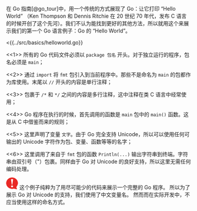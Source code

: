 在 Go 指南[@go_tour]中，用一个传统的方式展现了 Go：让它打印 “Hello World” （Ken Thompson 和 Dennis Ritchie 在 20 世纪 70 年代，发布 C 语言的时候开创了这个先河）。我们不认为能找到更好的其他方法，所以就用这个来展示我们的第一个 Go 语言例子：Go 的 “Hello World”。

<{{../src/basics/helloworld.go}}

<<1>> 所有的 Go 代码文件必须以 `package 包名` 开头。对于独立运行的程序，包名必须是 `main`；

<<2>> 通过 `import` 将 `fmt` 包引入到当前程序中。那些不是命名为 `main` 的包都作为库使用。末尾以 `//` 开头的内容是单行注释；

<<3>> 包裹于 `/*` 和 `*/` 之间的内容是多行注释，这中注释在类 C 语言中经常使用；

<<4>> Go 程序在执行的时候，首先调用的函数是 `main` 包中的 `main()` 函数。这是从 C 中借鉴而来的规则；

<<5>> 这里声明了变量 `文字`。由于 Go 完全支持 Unicode，所以可以使用任何可输出的 Unicode 字符作为包、变量、函数等等的名字；

<<6>> 这里调用了来自于 `fmt` 包的函数 `Println(...)` 输出字符串到终端。字符串由双引号（"）包裹。同样由于 Go 对 Unicode 的良好支持，所以这里无需任何编码处理。

![](fig/alert.png) 这个例子纯粹为了用尽可能少的代码来展示一个完整的 Go 程序。
所以为了展示 Go 对 Unicode 的支持，我们使用了中文变量名。
然而而在实际开发中，不应当使用这样的命名方式。
